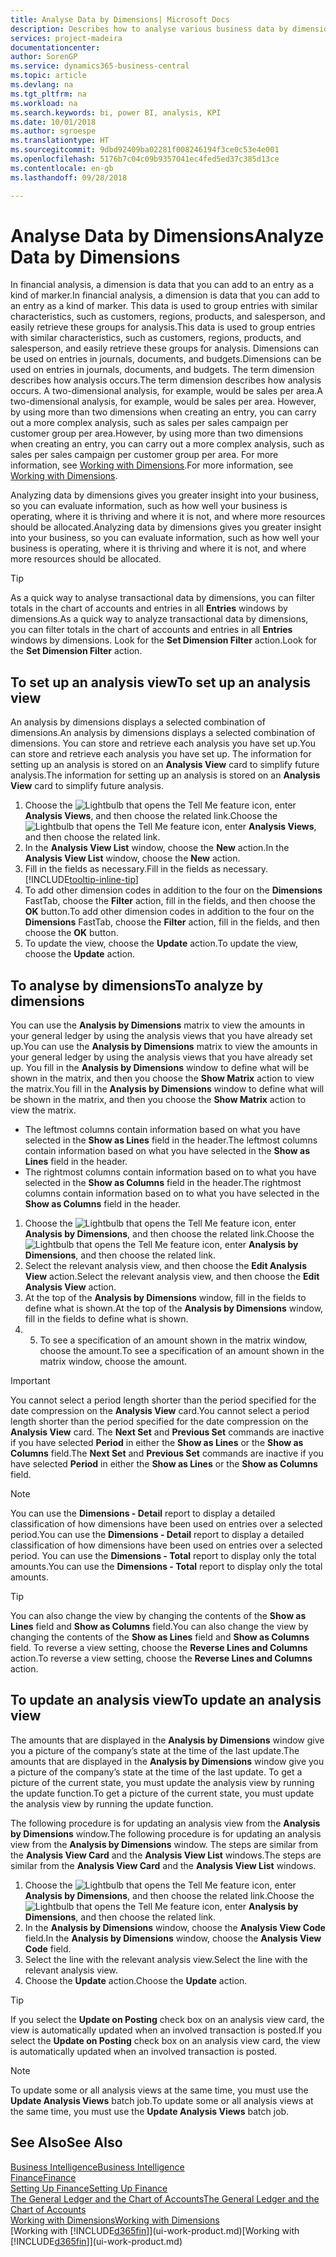 ```yaml
---
title: Analyse Data by Dimensions| Microsoft Docs
description: Describes how to analyse various business data by dimensions.
services: project-madeira
documentationcenter: 
author: SorenGP
ms.service: dynamics365-business-central
ms.topic: article
ms.devlang: na
ms.tgt_pltfrm: na
ms.workload: na
ms.search.keywords: bi, power BI, analysis, KPI
ms.date: 10/01/2018
ms.author: sgroespe
ms.translationtype: HT
ms.sourcegitcommit: 9dbd92409ba02281f008246194f3ce0c53e4e001
ms.openlocfilehash: 5176b7c04c09b9357041ec4fed5ed37c385d13ce
ms.contentlocale: en-gb
ms.lasthandoff: 09/28/2018

---
```

#  <a name="analyze-data-by-dimensions"></a><span data-ttu-id="00171-103">Analyse Data by Dimensions</span><span class="sxs-lookup"><span data-stu-id="00171-103">Analyze Data by Dimensions</span></span>
<span data-ttu-id="00171-104">In financial analysis, a dimension is data that you can add to an entry as a kind of marker.</span><span class="sxs-lookup"><span data-stu-id="00171-104">In financial analysis, a dimension is data that you can add to an entry as a kind of marker.</span></span> <span data-ttu-id="00171-105">This data is used to group entries with similar characteristics, such as customers, regions, products, and salesperson, and easily retrieve these groups for analysis.</span><span class="sxs-lookup"><span data-stu-id="00171-105">This data is used to group entries with similar characteristics, such as customers, regions, products, and salesperson, and easily retrieve these groups for analysis.</span></span> <span data-ttu-id="00171-106">Dimensions can be used on entries in journals, documents, and budgets.</span><span class="sxs-lookup"><span data-stu-id="00171-106">Dimensions can be used on entries in journals, documents, and budgets.</span></span> <span data-ttu-id="00171-107">The term dimension describes how analysis occurs.</span><span class="sxs-lookup"><span data-stu-id="00171-107">The term dimension describes how analysis occurs.</span></span> <span data-ttu-id="00171-108">A two-dimensional analysis, for example, would be sales per area.</span><span class="sxs-lookup"><span data-stu-id="00171-108">A two-dimensional analysis, for example, would be sales per area.</span></span> <span data-ttu-id="00171-109">However, by using more than two dimensions when creating an entry, you can carry out a more complex analysis, such as sales per sales campaign per customer group per area.</span><span class="sxs-lookup"><span data-stu-id="00171-109">However, by using more than two dimensions when creating an entry, you can carry out a more complex analysis, such as sales per sales campaign per customer group per area.</span></span> <span data-ttu-id="00171-110">For more information, see [Working with Dimensions](finance-dimensions.md).</span><span class="sxs-lookup"><span data-stu-id="00171-110">For more information, see [Working with Dimensions](finance-dimensions.md).</span></span>

<span data-ttu-id="00171-111">Analyzing data by dimensions gives you greater insight into your business, so you can evaluate information, such as how well your business is operating, where it is thriving and where it is not, and where more resources should be allocated.</span><span class="sxs-lookup"><span data-stu-id="00171-111">Analyzing data by dimensions gives you greater insight into your business, so you can evaluate information, such as how well your business is operating, where it is thriving and where it is not, and where more resources should be allocated.</span></span>

> [!TIP]
> <span data-ttu-id="00171-112">As a quick way to analyse transactional data by dimensions, you can filter totals in the chart of accounts and entries in all **Entries** windows by dimensions.</span><span class="sxs-lookup"><span data-stu-id="00171-112">As a quick way to analyze transactional data by dimensions, you can filter totals in the chart of accounts and entries in all **Entries** windows by dimensions.</span></span> <span data-ttu-id="00171-113">Look for the **Set Dimension Filter** action.</span><span class="sxs-lookup"><span data-stu-id="00171-113">Look for the **Set Dimension Filter** action.</span></span>

## <a name="to-set-up-an-analysis-view"></a><span data-ttu-id="00171-114">To set up an analysis view</span><span class="sxs-lookup"><span data-stu-id="00171-114">To set up an analysis view</span></span>  
<span data-ttu-id="00171-115">An analysis by dimensions displays a selected combination of dimensions.</span><span class="sxs-lookup"><span data-stu-id="00171-115">An analysis by dimensions displays a selected combination of dimensions.</span></span> <span data-ttu-id="00171-116">You can store and retrieve each analysis you have set up.</span><span class="sxs-lookup"><span data-stu-id="00171-116">You can store and retrieve each analysis you have set up.</span></span> <span data-ttu-id="00171-117">The information for setting up an analysis is stored on an **Analysis View** card to simplify future analysis.</span><span class="sxs-lookup"><span data-stu-id="00171-117">The information for setting up an analysis is stored on an **Analysis View** card to simplify future analysis.</span></span>  

1. <span data-ttu-id="00171-118">Choose the ![Lightbulb that opens the Tell Me feature](media/ui-search/search_small.png "Tell me what you want to do") icon, enter **Analysis Views**, and then choose the related link.</span><span class="sxs-lookup"><span data-stu-id="00171-118">Choose the ![Lightbulb that opens the Tell Me feature](media/ui-search/search_small.png "Tell me what you want to do") icon, enter **Analysis Views**, and then choose the related link.</span></span>  
2. <span data-ttu-id="00171-119">In the **Analysis View List** window, choose the **New** action.</span><span class="sxs-lookup"><span data-stu-id="00171-119">In the **Analysis View List** window, choose the **New** action.</span></span>
3. <span data-ttu-id="00171-120">Fill in the fields as necessary.</span><span class="sxs-lookup"><span data-stu-id="00171-120">Fill in the fields as necessary.</span></span> [!INCLUDE[tooltip-inline-tip](includes/tooltip-inline-tip_md.md)]
4. <span data-ttu-id="00171-121">To add other dimension codes in addition to the four on the **Dimensions** FastTab, choose the **Filter** action, fill in the fields, and then choose the **OK** button.</span><span class="sxs-lookup"><span data-stu-id="00171-121">To add other dimension codes in addition to the four on the **Dimensions** FastTab, choose the **Filter** action, fill in the fields, and then choose the **OK** button.</span></span>  
5. <span data-ttu-id="00171-122">To update the view, choose the **Update** action.</span><span class="sxs-lookup"><span data-stu-id="00171-122">To update the view, choose the **Update** action.</span></span>

## <a name="to-analyze-by-dimensions"></a><span data-ttu-id="00171-123">To analyse by dimensions</span><span class="sxs-lookup"><span data-stu-id="00171-123">To analyze by dimensions</span></span>
<span data-ttu-id="00171-124">You can use the **Analysis by Dimensions** matrix to view the amounts in your general ledger by using the analysis views that you have already set up.</span><span class="sxs-lookup"><span data-stu-id="00171-124">You can use the **Analysis by Dimensions** matrix to view the amounts in your general ledger by using the analysis views that you have already set up.</span></span> <span data-ttu-id="00171-125">You fill in the **Analysis by Dimensions** window to define what will be shown in the matrix, and then you choose the **Show Matrix** action to view the matrix.</span><span class="sxs-lookup"><span data-stu-id="00171-125">You fill in the **Analysis by Dimensions** window to define what will be shown in the matrix, and then you choose the **Show Matrix** action to view the matrix.</span></span>  

- <span data-ttu-id="00171-126">The leftmost columns contain information based on what you have selected in the **Show as Lines** field in the header.</span><span class="sxs-lookup"><span data-stu-id="00171-126">The leftmost columns contain information based on what you have selected in the **Show as Lines** field in the header.</span></span>  
- <span data-ttu-id="00171-127">The rightmost columns contain information based on to what you have selected in the **Show as Columns** field in the header.</span><span class="sxs-lookup"><span data-stu-id="00171-127">The rightmost columns contain information based on to what you have selected in the **Show as Columns** field in the header.</span></span>  

1. <span data-ttu-id="00171-128">Choose the ![Lightbulb that opens the Tell Me feature](media/ui-search/search_small.png "Tell me what you want to do") icon, enter **Analysis by Dimensions**, and then choose the related link.</span><span class="sxs-lookup"><span data-stu-id="00171-128">Choose the ![Lightbulb that opens the Tell Me feature](media/ui-search/search_small.png "Tell me what you want to do") icon, enter **Analysis by Dimensions**, and then choose the related link.</span></span>  
2. <span data-ttu-id="00171-129">Select the relevant analysis view, and then choose the **Edit Analysis View** action.</span><span class="sxs-lookup"><span data-stu-id="00171-129">Select the relevant analysis view,  and then choose the **Edit Analysis View** action.</span></span>
3. <span data-ttu-id="00171-130">At the top of the **Analysis by Dimensions** window, fill in the fields to define what is shown.</span><span class="sxs-lookup"><span data-stu-id="00171-130">At the top of the **Analysis by Dimensions** window, fill in the fields to define what is shown.</span></span>
4. 5. <span data-ttu-id="00171-131">To see a specification of an amount shown in the matrix window, choose the amount.</span><span class="sxs-lookup"><span data-stu-id="00171-131">To see a specification of an amount shown in the matrix window, choose the amount.</span></span>  

> [!IMPORTANT]  
>   <span data-ttu-id="00171-132">You cannot select a period length shorter than the period specified for the date compression on the **Analysis View** card.</span><span class="sxs-lookup"><span data-stu-id="00171-132">You cannot select a period length shorter than the period specified for the date compression on the **Analysis View** card.</span></span> <span data-ttu-id="00171-133">The **Next Set** and **Previous Set** commands are inactive if you have selected **Period** in either the **Show as Lines** or the **Show as Columns** field.</span><span class="sxs-lookup"><span data-stu-id="00171-133">The **Next Set** and **Previous Set** commands are inactive if you have selected **Period** in either the **Show as Lines** or the **Show as Columns** field.</span></span>  

> [!NOTE]  
>   <span data-ttu-id="00171-134">You can use the **Dimensions - Detail** report to display a detailed classification of how dimensions have been used on entries over a selected period.</span><span class="sxs-lookup"><span data-stu-id="00171-134">You can use the **Dimensions - Detail** report to display a detailed classification of how dimensions have been used on entries over a selected period.</span></span> <span data-ttu-id="00171-135">You can use the **Dimensions - Total** report to display only the total amounts.</span><span class="sxs-lookup"><span data-stu-id="00171-135">You can use the **Dimensions - Total** report to display only the total amounts.</span></span>  

> [!TIP]  
>   <span data-ttu-id="00171-136">You can also change the view by changing the contents of the **Show as Lines** field and **Show as Columns** field.</span><span class="sxs-lookup"><span data-stu-id="00171-136">You can also change the view by changing the contents of the **Show as Lines** field and **Show as Columns** field.</span></span> <span data-ttu-id="00171-137">To reverse a view setting, choose the **Reverse Lines and Columns** action.</span><span class="sxs-lookup"><span data-stu-id="00171-137">To reverse a view setting, choose the **Reverse Lines and Columns** action.</span></span>

## <a name="to-update-an-analysis-view"></a><span data-ttu-id="00171-138">To update an analysis view</span><span class="sxs-lookup"><span data-stu-id="00171-138">To update an analysis view</span></span>  
<span data-ttu-id="00171-139">The amounts that are displayed in the **Analysis by Dimensions** window give you a picture of the company’s state at the time of the last update.</span><span class="sxs-lookup"><span data-stu-id="00171-139">The amounts that are displayed in the **Analysis by Dimensions** window give you a picture of the company’s state at the time of the last update.</span></span> <span data-ttu-id="00171-140">To get a picture of the current state, you must update the analysis view by running the update function.</span><span class="sxs-lookup"><span data-stu-id="00171-140">To get a picture of the current state, you must update the analysis view by running the update function.</span></span>

<span data-ttu-id="00171-141">The following procedure is for updating an analysis view from the **Analysis by Dimensions** window.</span><span class="sxs-lookup"><span data-stu-id="00171-141">The following procedure is for updating an analysis view from the **Analysis by Dimensions** window.</span></span> <span data-ttu-id="00171-142">The steps are similar from the **Analysis View Card** and the **Analysis View List** windows.</span><span class="sxs-lookup"><span data-stu-id="00171-142">The steps are similar from the **Analysis View Card** and the **Analysis View List** windows.</span></span>  

1. <span data-ttu-id="00171-143">Choose the ![Lightbulb that opens the Tell Me feature](media/ui-search/search_small.png "Tell me what you want to do") icon, enter **Analysis by Dimensions**, and then choose the related link.</span><span class="sxs-lookup"><span data-stu-id="00171-143">Choose the ![Lightbulb that opens the Tell Me feature](media/ui-search/search_small.png "Tell me what you want to do") icon, enter **Analysis by Dimensions**, and then choose the related link.</span></span>  
2. <span data-ttu-id="00171-144">In the **Analysis by Dimensions** window, choose the **Analysis View Code** field.</span><span class="sxs-lookup"><span data-stu-id="00171-144">In the **Analysis by Dimensions** window, choose the **Analysis View Code** field.</span></span>  
3. <span data-ttu-id="00171-145">Select the line with the relevant analysis view.</span><span class="sxs-lookup"><span data-stu-id="00171-145">Select the line with the relevant analysis view.</span></span>  
4. <span data-ttu-id="00171-146">Choose the **Update** action.</span><span class="sxs-lookup"><span data-stu-id="00171-146">Choose the **Update** action.</span></span>  

> [!TIP]  
>   <span data-ttu-id="00171-147">If you select the **Update on Posting** check box on an analysis view card, the view is automatically updated when an involved transaction is posted.</span><span class="sxs-lookup"><span data-stu-id="00171-147">If you select the **Update on Posting** check box on an analysis view card, the view is automatically updated when an involved transaction is posted.</span></span>

> [!NOTE]  
>   <span data-ttu-id="00171-148">To update some or all analysis views at the same time, you must use the **Update Analysis Views** batch job.</span><span class="sxs-lookup"><span data-stu-id="00171-148">To update some or all analysis views at the same time, you must use the **Update Analysis Views** batch job.</span></span>  

## <a name="see-also"></a><span data-ttu-id="00171-149">See Also</span><span class="sxs-lookup"><span data-stu-id="00171-149">See Also</span></span>
[<span data-ttu-id="00171-150">Business Intelligence</span><span class="sxs-lookup"><span data-stu-id="00171-150">Business Intelligence</span></span>](bi.md)  
[<span data-ttu-id="00171-151">Finance</span><span class="sxs-lookup"><span data-stu-id="00171-151">Finance</span></span>](finance.md)  
[<span data-ttu-id="00171-152">Setting Up Finance</span><span class="sxs-lookup"><span data-stu-id="00171-152">Setting Up Finance</span></span>](finance-setup-finance.md)  
[<span data-ttu-id="00171-153">The General Ledger and the Chart of Accounts</span><span class="sxs-lookup"><span data-stu-id="00171-153">The General Ledger and the Chart of Accounts</span></span>](finance-general-ledger.md)  
[<span data-ttu-id="00171-154">Working with Dimensions</span><span class="sxs-lookup"><span data-stu-id="00171-154">Working with Dimensions</span></span>](finance-dimensions.md)  
<span data-ttu-id="00171-155">[Working with [!INCLUDE[d365fin](includes/d365fin_md.md)]](ui-work-product.md)</span><span class="sxs-lookup"><span data-stu-id="00171-155">[Working with [!INCLUDE[d365fin](includes/d365fin_md.md)]](ui-work-product.md)</span></span>  

